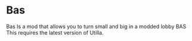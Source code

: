 # Bas
Bas Is a mod that allows you to turn small and big in a modded lobby BAS This requires the latest version of Utilla. 
